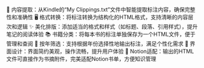 📝 内容提取：从Kindle的“My Clippings.txt”文件中智能提取标注内容，确保完整性和准确性
🖥️ 格式转换：将标注转换为结构化的HTML格式，支持清晰的内容层次和逻辑
✨ 美化排版：添加适当的格式和样式（如标题、段落、引用样式），提升笔记的阅读体验
📚 书籍分类：将每本书的标注单独保存为一个HTML文件，便于管理和查阅
📅 按年筛选：支持根据年份选择性地输出标注，满足个性化需求
🎨 界面设计：界面简约美观，操作流畅，提升用户体验
📂 Notion适配：输出的HTML文件可直接作为书摘附件，完美适配Notion书单，方便知识管理
